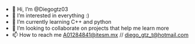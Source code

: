 - 👋 Hi, I’m @Diegogtz03
- 👀 I’m interested in everything :)
- 🌱 I’m currently learning C++ and python
- 💞️ I’m looking to collaborate on projects that help me learn more
- 📫 How to reach me A01284841@itesm.mx // diego_gtz_t@hotmail.com
